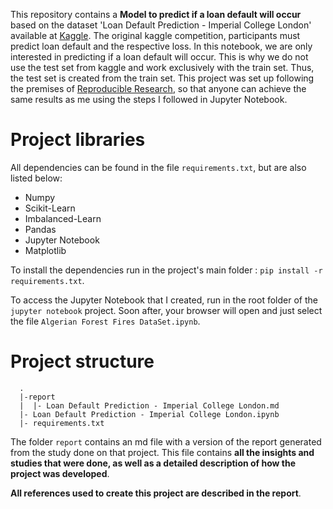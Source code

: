 This repository contains a **Model to predict if a loan default will occur** based on the dataset 'Loan Default Prediction - Imperial College London' available at [Kaggle](https://www.kaggle.com/c/loan-default-prediction/overview). The original kaggle competition, participants must predict loan default and the respective loss. In this notebook, we are only interested in predicting if a loan default will occur. This is why we do not use the test set from kaggle and work exclusively with the train set. Thus, the test set is created from the train set. This project was set up following the premises of [Reproducible Research](https://pt.coursera.org/learn/reproducible-research), so that anyone can achieve the same results as me using the steps I followed in Jupyter Notebook.

# Project libraries


All dependencies can be found in the file  `requirements.txt`, but are also listed below:
* Numpy
* Scikit-Learn
* Imbalanced-Learn
* Pandas
* Jupyter Notebook
* Matplotlib

To install the dependencies run in the project's main folder : `pip install -r requirements.txt`. 

To access the Jupyter Notebook that I created, run in the root folder of the `jupyter notebook` project. Soon after, your browser will open and just select the file `Algerian Forest Fires DataSet.ipynb`.  

# Project structure

```{sh}
  .
  |-report
  |  |- Loan Default Prediction - Imperial College London.md
  |- Loan Default Prediction - Imperial College London.ipynb
  |- requirements.txt
```

The folder `report` contains an md file with a version of the report generated from the study done on that project. This file contains **all the insights and studies that were done, as well as a detailed description of how the project was developed**.

**All references used to create this project are described in the report**.
